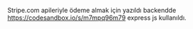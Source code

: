 Stripe.com apileriyle ödeme almak için yazıldı backendde https://codesandbox.io/s/m7mpq96m79 express js kullanıldı.